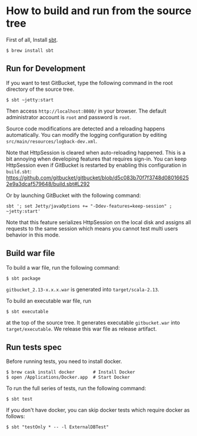 How to build and run from the source tree
========

First of all, Install [sbt](https://www.scala-sbt.org/index.html).

```shell
$ brew install sbt
```

Run for Development
--------

If you want to test GitBucket, type the following command in the root directory of the source tree.

```shell
$ sbt ~jetty:start
```

Then access `http://localhost:8080/` in your browser. The default administrator account is `root` and password is `root`.

Source code modifications are detected and a reloading happens automatically.
You can modify the logging configuration by editing `src/main/resources/logback-dev.xml`.

Note that HttpSession is cleared when auto-reloading happened.
This is a bit annoying when developing features that requires sign-in.
You can keep HttpSession even if GitBucket is restarted by enabling this configuration in `build.sbt`:
https://github.com/gitbucket/gitbucket/blob/d5c083b70f7f3748d080166252e9a3dcaf579648/build.sbt#L292

Or by launching GitBucket with the following command:
```shell
sbt '; set Jetty/javaOptions += "-Ddev-features=keep-session" ; ~jetty:start'
```

Note that this feature serializes HttpSession on the local disk and assigns all requests to the same session
which means you cannot test multi users behavior in this mode.

Build war file
--------

To build a war file, run the following command:

```shell
$ sbt package
```

`gitbucket_2.13-x.x.x.war` is generated into `target/scala-2.13`.

To build an executable war file, run

```shell
$ sbt executable
```

at the top of the source tree. It generates executable `gitbucket.war` into `target/executable`.
We release this war file as release artifact.

Run tests spec
---------
Before running tests, you need to install docker.

```shell
$ brew cask install docker       # Install Docker
$ open /Applications/Docker.app  # Start Docker
```

To run the full series of tests, run the following command:

```shell
$ sbt test
```

If you don't have docker, you can skip docker tests which require docker as follows:

```shell
$ sbt "testOnly * -- -l ExternalDBTest"
```
